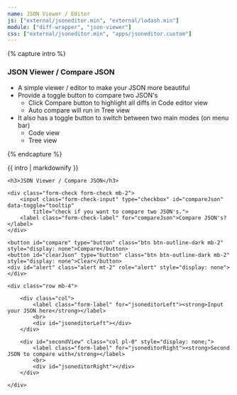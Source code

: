 ```yaml
---
name: JSON Viewer / Editor
js: ["external/jsoneditor.min", "external/lodash.min"]
module: ["diff-wrapper", "json-viewer"]
css: ["external/jsoneditor.min", "apps/jsoneditor.custom"]
---
```


{% capture intro %}
### JSON Viewer / Compare JSON
<!--separator-->
- A simple viewer / editor to make your JSON more beautiful
- Provide a toggle button to compare two JSON's
    - Click Compare button to highlight all diffs in Code editor view
    - Auto compare will run in Tree view
- It also has a toggle button to switch between two main modes (on menu bar)
    - Code view
    - Tree view
<!--separator-->
{% endcapture %}


<div id="intro" class="tool-wrapper mb-4">
    {{ intro | markdownify }}
    <div id="alertIntro" class="alert mt-2" role="alert" style="display: none"></div>
</div>

<div class="tool-wrapper">

    <h3>JSON Viewer / Compare JSON</h3>

    <div class="form-check form-check mb-2">
        <input class="form-check-input" type="checkbox" id="compareJson" data-toggle="tooltip"
            title="check if you want to compare two JSON's.">
        <label class="form-check-label" for="compareJson">Compare JSON's?</label>
    </div>

    <button id="compare" type="button" class="btn btn-outline-dark mb-2" style="display: none">Compare</button>
    <button id="clearJson" type="button" class="btn btn-outline-dark mb-2" style="display: none">Clear</button>
    <div id="alert" class="alert mt-2" role="alert" style="display: none"></div>

    <div class="row mb-4">

        <div class="col">
            <label class="form-label" for="jsoneditorLeft"><strong>Input your JSON here</strong></label>
            <br>
            <div id="jsoneditorLeft"></div>
        </div>

        <div id="secondView" class="col pl-0" style="display: none;">
            <label class="form-label" for="jsoneditorRight"><strong>Second JSON to compare with</strong></label>
            <br>
            <div id="jsoneditorRight"></div>
        </div>

    </div>
</div>